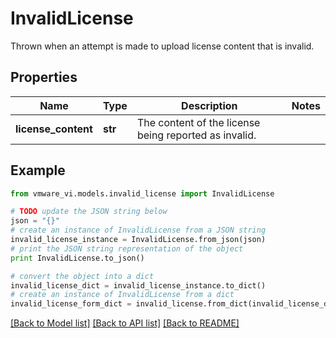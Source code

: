 # InvalidLicense

Thrown when an attempt is made to upload license content that is invalid. 

## Properties
Name | Type | Description | Notes
------------ | ------------- | ------------- | -------------
**license_content** | **str** | The content of the license being reported as invalid.  | 

## Example

```python
from vmware_vi.models.invalid_license import InvalidLicense

# TODO update the JSON string below
json = "{}"
# create an instance of InvalidLicense from a JSON string
invalid_license_instance = InvalidLicense.from_json(json)
# print the JSON string representation of the object
print InvalidLicense.to_json()

# convert the object into a dict
invalid_license_dict = invalid_license_instance.to_dict()
# create an instance of InvalidLicense from a dict
invalid_license_form_dict = invalid_license.from_dict(invalid_license_dict)
```
[[Back to Model list]](../README.md#documentation-for-models) [[Back to API list]](../README.md#documentation-for-api-endpoints) [[Back to README]](../README.md)


